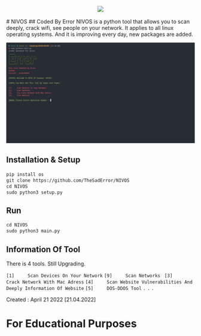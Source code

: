 <div>
  <p align="center">
    <img src="https://github.com/TheSadError/NIVOS/blob/main/1.png" width="800"> 
  </p>
</div>
# NIVOS
## Coded By Error
NIVOS is a python tool that allows you to scan deeply, crack wifi, see people on your network. It applies to all linux operating systems. And it is improving every day, new packages are added.


<div>
  <p align="center">
    <img src="s1.png" width="800"> 
  </p>
</div>

## Installation & Setup
```
pip install os
git clone https://github.com/TheSadError/NIVOS
cd NIVOS
sudo python3 setup.py
```

## Run
```
cd NIVOS
sudo python3 main.py
```

## Information Of Tool

There is 4 tools. Still Upgrading.

`[1]     Scan Devices On Your Network`
`[9]     Scan Networks `
`[3]     Crack Network With Mac Adress`
`[4]     Scan Website Vulnerabilities And Deeply Information Of Website`
`[5]     DOS-DDOS Tool`
`.`
`.`
`.`


Created : April 21 2022 [21.04.2022]

# For Educational Purposes
